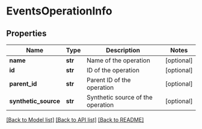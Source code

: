 # EventsOperationInfo

## Properties
Name | Type | Description | Notes
------------ | ------------- | ------------- | -------------
**name** | **str** | Name of the operation | [optional] 
**id** | **str** | ID of the operation | [optional] 
**parent_id** | **str** | Parent ID of the operation | [optional] 
**synthetic_source** | **str** | Synthetic source of the operation | [optional] 

[[Back to Model list]](../README.md#documentation-for-models) [[Back to API list]](../README.md#documentation-for-api-endpoints) [[Back to README]](../README.md)


